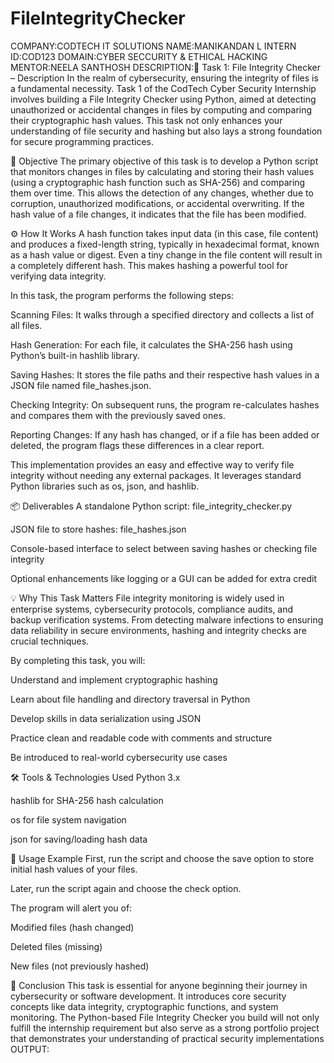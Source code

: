 # FileIntegrityChecker

COMPANY:CODTECH IT SOLUTIONS
NAME:MANIKANDAN L
INTERN ID:COD123
DOMAIN:CYBER SECCURITY & ETHICAL HACKING
MENTOR:NEELA SANTHOSH
DESCRIPTION:📝 Task 1: File Integrity Checker – Description
In the realm of cybersecurity, ensuring the integrity of files is a fundamental necessity. Task 1 of the CodTech Cyber Security Internship involves building a File Integrity Checker using Python, aimed at detecting unauthorized or accidental changes in files by computing and comparing their cryptographic hash values. This task not only enhances your understanding of file security and hashing but also lays a strong foundation for secure programming practices.

🔐 Objective
The primary objective of this task is to develop a Python script that monitors changes in files by calculating and storing their hash values (using a cryptographic hash function such as SHA-256) and comparing them over time. This allows the detection of any changes, whether due to corruption, unauthorized modifications, or accidental overwriting. If the hash value of a file changes, it indicates that the file has been modified.

⚙️ How It Works
A hash function takes input data (in this case, file content) and produces a fixed-length string, typically in hexadecimal format, known as a hash value or digest. Even a tiny change in the file content will result in a completely different hash. This makes hashing a powerful tool for verifying data integrity.

In this task, the program performs the following steps:

Scanning Files: It walks through a specified directory and collects a list of all files.

Hash Generation: For each file, it calculates the SHA-256 hash using Python’s built-in hashlib library.

Saving Hashes: It stores the file paths and their respective hash values in a JSON file named file_hashes.json.

Checking Integrity: On subsequent runs, the program re-calculates hashes and compares them with the previously saved ones.

Reporting Changes: If any hash has changed, or if a file has been added or deleted, the program flags these differences in a clear report.

This implementation provides an easy and effective way to verify file integrity without needing any external packages. It leverages standard Python libraries such as os, json, and hashlib.

📦 Deliverables
A standalone Python script: file_integrity_checker.py

JSON file to store hashes: file_hashes.json

Console-based interface to select between saving hashes or checking file integrity

Optional enhancements like logging or a GUI can be added for extra credit

💡 Why This Task Matters
File integrity monitoring is widely used in enterprise systems, cybersecurity protocols, compliance audits, and backup verification systems. From detecting malware infections to ensuring data reliability in secure environments, hashing and integrity checks are crucial techniques.

By completing this task, you will:

Understand and implement cryptographic hashing

Learn about file handling and directory traversal in Python

Develop skills in data serialization using JSON

Practice clean and readable code with comments and structure

Be introduced to real-world cybersecurity use cases

🛠️ Tools & Technologies Used
Python 3.x

hashlib for SHA-256 hash calculation

os for file system navigation

json for saving/loading hash data

📁 Usage Example
First, run the script and choose the save option to store initial hash values of your files.

Later, run the script again and choose the check option.

The program will alert you of:

Modified files (hash changed)

Deleted files (missing)

New files (not previously hashed)

🏁 Conclusion
This task is essential for anyone beginning their journey in cybersecurity or software development. It introduces core security concepts like data integrity, cryptographic functions, and system monitoring. The Python-based File Integrity Checker you build will not only fulfill the internship requirement but also serve as a strong portfolio project that demonstrates your understanding of practical security implementations
OUTPUT:

